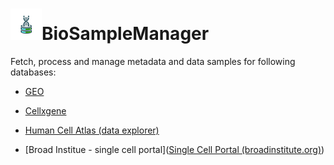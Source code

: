 

# ![Logo](resources/logo_transparent.png)BioSampleManager
Fetch, process and manage metadata and data samples for following databases: 
- [GEO](https://www.ncbi.nlm.nih.gov/geo/)

- [Cellxgene](https://cellxgene.cziscience.com/datasets)

- [Human Cell Atlas (data explorer)]([https://explore87YWdata.humancellatlas.org/projects](https://explore.data.humancellatlas.org/projects))

- [Broad Institue - single cell portal]([Single Cell Portal (broadinstitute.org)](https://singlecell.broadinstitute.org/single_cell))

  
